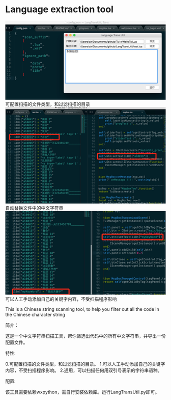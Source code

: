 Language extraction tool
=====

![](picture/pic1.png)
可配置扫描的文件类型，和过滤扫描的目录
![](picture/pic2.png)
自动替换文件中的中文字符串
![](picture/pic3.png)
可以人工手动添加自己的关键字内容，不受扫描程序影响

This is a Chinese string scanning tool, to help you filter out all the code in the Chinese character string

简介：

这是一个中文字符串扫描工具，帮你筛选出代码中的所有中文字符串，并导出一份配置文件。

特性:

0.可配置扫描的文件类型，和过滤扫描的目录。
1.可以人工手动添加自己的关键字内容，不受扫描程序影响。
2.通用，可以扫描任何用双引号表示的字符串语种。

配置:

该工具需要依赖wxpython，需自行安装依赖库。运行LangTransUtil.py即可。
